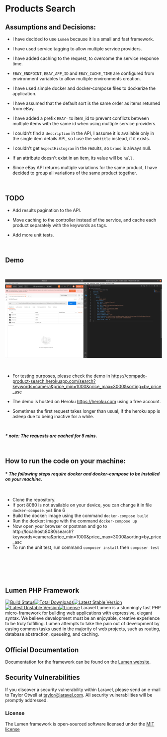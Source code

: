 # Products Search

## Assumptions and Decisions:

- I have decided to use `Lumen` because it is a small and fast framework.
- I have used service tagging to allow multiple service providers.
- I have added caching to the request, to overcome the service response time.
- `EBAY_ENDPOINT`, `EBAY_APP_ID` and `EBAY_CACHE_TIME` are configured from environment variables to allow multiple environments creation.
- I have used simple docker and docker-compose files to dockerize the application.
- I have assumed that the default sort is the same order as items returned from eBay.
- I have added a prefix `EBAY-` to item_id to prevent conflicts between multiple items with the same id when using multiple service providers.
- I couldn't find a `description` in the API, I assume it is available only in the single item details API, so I use the `subtitle` instead, if it exists.
- I couldn't get `AspectHistogram` in the results, so `brand` is always null.
- If an attribute doesn't exist in an item, its value will be `null`.
- Since eBay API returns multiple variations for the same product, I have decided to group all variations of the same product together.

  <br />

## TODO

- Add results pagination to the API.
- Move caching to the controller instead of the service, and cache each product separately with the keywords as tags.
- Add more unit tests.

  <br />

## Demo

<br />

![alt text](./demo.gif)

<br />

- For testing purposes, please check the demo in https://compado-product-search.herokuapp.com/search?keywords=camera&price_min=1000&price_max=3000&sorting=by_price_asc
- The demo is hosted on Heroku https://heroku.com using a free account.
- Sometimes the first request takes longer than usual, if the heroku app is asleep due to being inactive for a while.

  <br />

**_\* note: The requests are cached for 5 mins._**

  <br />

## How to run the code on your machine:

#### \* _The following steps require docker and docker-compose to be installed on your machine._

<br />

- Clone the repository.
- If port 8080 is not available on your device, you can change it in file `docker-compose.yml` line 6
- Build the docker: image using the command `docker-compose build`
- Run the docker: image with the command `docker-compose up`
- Now open your browser or postman and go to http://localhost:8080/search?keywords=camera&price_min=1000&price_max=3000&sorting=by_price_asc
- To run the unit test, run command `composer install` then `composer test`

<br />

#

<br />

## Lumen PHP Framework

[![Build Status](https://travis-ci.org/laravel/lumen-framework.svg)](https://travis-ci.org/laravel/lumen-framework)[![Total Downloads](https://poser.pugx.org/laravel/lumen-framework/d/total.svg)](https://packagist.org/packages/laravel/lumen-framework)[![Latest Stable Version](https://poser.pugx.org/laravel/lumen-framework/v/stable.svg)](https://packagist.org/packages/laravel/lumen-framework)[![Latest Unstable Version](https://poser.pugx.org/laravel/lumen-framework/v/unstable.svg)](https://packagist.org/packages/laravel/lumen-framework)[![License](https://poser.pugx.org/laravel/lumen-framework/license.svg)](https://packagist.org/packages/laravel/lumen-framework)
Laravel Lumen is a stunningly fast PHP micro-framework for building web applications with expressive, elegant syntax. We believe development must be an enjoyable, creative experience to be truly fulfilling. Lumen attempts to take the pain out of development by easing common tasks used in the majority of web projects, such as routing, database abstraction, queueing, and caching.

## Official Documentation

Documentation for the framework can be found on the [Lumen website](http://lumen.laravel.com/docs).

## Security Vulnerabilities

If you discover a security vulnerability within Laravel, please send an e-mail to Taylor Otwell at taylor@laravel.com. All security vulnerabilities will be promptly addressed.

### License

The Lumen framework is open-sourced software licensed under the [MIT license](http://opensource.org/licenses/MIT)
